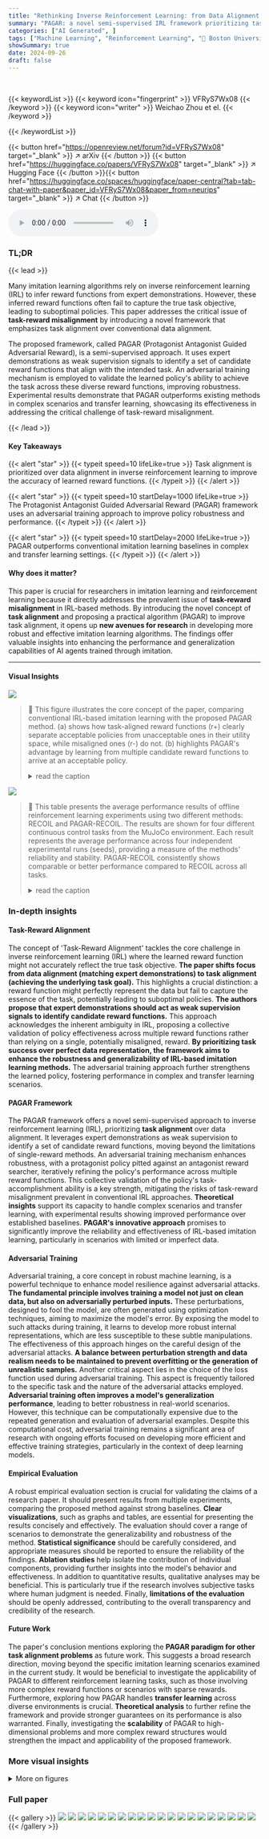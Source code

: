 ```yaml
---
title: "Rethinking Inverse Reinforcement Learning: from Data Alignment to Task Alignment"
summary: "PAGAR: a novel semi-supervised IRL framework prioritizing task alignment over data alignment, leveraging expert demonstrations as weak supervision to derive task-aligned reward functions for improved ..."
categories: ["AI Generated", ]
tags: ["Machine Learning", "Reinforcement Learning", "🏢 Boston University",]
showSummary: true
date: 2024-09-26
draft: false
---
```


<br>

{{< keywordList >}}
{{< keyword icon="fingerprint" >}} VFRyS7Wx08 {{< /keyword >}}
{{< keyword icon="writer" >}} Weichao Zhou et el. {{< /keyword >}}
 
{{< /keywordList >}}

{{< button href="https://openreview.net/forum?id=VFRyS7Wx08" target="_blank" >}}
↗ arXiv
{{< /button >}}
{{< button href="https://huggingface.co/papers/VFRyS7Wx08" target="_blank" >}}
↗ Hugging Face
{{< /button >}}{{< button href="https://huggingface.co/spaces/huggingface/paper-central?tab=tab-chat-with-paper&paper_id=VFRyS7Wx08&paper_from=neurips" target="_blank" >}}
↗ Chat
{{< /button >}}




<audio controls>
    <source src="https://ai-paper-reviewer.com/VFRyS7Wx08/podcast.wav" type="audio/wav">
    Your browser does not support the audio element.
</audio>


### TL;DR


{{< lead >}}

Many imitation learning algorithms rely on inverse reinforcement learning (IRL) to infer reward functions from expert demonstrations. However, these inferred reward functions often fail to capture the true task objective, leading to suboptimal policies. This paper addresses the critical issue of **task-reward misalignment** by introducing a novel framework that emphasizes task alignment over conventional data alignment.



The proposed framework, called PAGAR (Protagonist Antagonist Guided Adversarial Reward), is a semi-supervised approach.  It uses expert demonstrations as weak supervision signals to identify a set of candidate reward functions that align with the intended task.  An adversarial training mechanism is employed to validate the learned policy's ability to achieve the task across these diverse reward functions, improving robustness. Experimental results demonstrate that PAGAR outperforms existing methods in complex scenarios and transfer learning, showcasing its effectiveness in addressing the critical challenge of task-reward misalignment.

{{< /lead >}}


#### Key Takeaways

{{< alert "star" >}}
{{< typeit speed=10 lifeLike=true >}} Task alignment is prioritized over data alignment in inverse reinforcement learning to improve the accuracy of learned reward functions. {{< /typeit >}}
{{< /alert >}}

{{< alert "star" >}}
{{< typeit speed=10 startDelay=1000 lifeLike=true >}} The Protagonist Antagonist Guided Adversarial Reward (PAGAR) framework uses an adversarial training approach to improve policy robustness and performance. {{< /typeit >}}
{{< /alert >}}

{{< alert "star" >}}
{{< typeit speed=10 startDelay=2000 lifeLike=true >}} PAGAR outperforms conventional imitation learning baselines in complex and transfer learning settings. {{< /typeit >}}
{{< /alert >}}

#### Why does it matter?
This paper is crucial for researchers in imitation learning and reinforcement learning because it directly addresses the prevalent issue of **task-reward misalignment** in IRL-based methods.  By introducing the novel concept of **task alignment** and proposing a practical algorithm (PAGAR) to improve task alignment, it opens up **new avenues for research** in developing more robust and effective imitation learning algorithms. The findings offer valuable insights into enhancing the performance and generalization capabilities of AI agents trained through imitation.

------
#### Visual Insights



![](https://ai-paper-reviewer.com/VFRyS7Wx08/figures_2_1.jpg)

> 🔼 This figure illustrates the core concept of the paper, comparing conventional IRL-based imitation learning with the proposed PAGAR method. (a) shows how task-aligned reward functions (r+) clearly separate acceptable policies from unacceptable ones in their utility space, while misaligned ones (r-) do not. (b) highlights PAGAR's advantage by learning from multiple candidate reward functions to arrive at an acceptable policy.
> <details>
> <summary>read the caption</summary>
> Figure 1: (a) The two bars respectively represent the policy utility spaces of a task-aligned reward function r+ and a task-misaligned reward function r¯. The white color indicates the utilities of acceptable policies, and the blue color indicates the unacceptable ones. Within the utility space of r⁺, the utilities of all acceptable policies are higher (> U+) than those of the unacceptable ones, and the policies with utilities higher than Ur+ have higher orders than those of utilities lower than Ur+. Within the utility space of r¯, acceptable and unacceptable policies' utilities are mixed together, leading to a low U,- and an even lower Ū- . (b) IRL-based IL relies solely on IRL's optimal reward function r* which can be task-misaligned and lead to an unacceptable policy πρ* ∈ Π acc while PAGAR-based IL learns an acceptable policy π* ∈ Πacc from a set RE,8 of reward functions.
> </details>





![](https://ai-paper-reviewer.com/VFRyS7Wx08/tables_9_1.jpg)

> 🔼 This table presents the average performance results of offline reinforcement learning experiments using two different methods: RECOIL and PAGAR-RECOIL.  The results are shown for four different continuous control tasks from the MuJoCo environment.  Each result represents the average performance across four independent experimental runs (seeds), providing a measure of the methods' reliability and stability. PAGAR-RECOIL consistently shows comparable or better performance compared to RECOIL across all tasks.
> <details>
> <summary>read the caption</summary>
> Table 1: Offline RL results obtained by combining PAGAR with RECOIL averaged over 4 seeds.
> </details>





### In-depth insights


#### Task-Reward Alignment
The concept of 'Task-Reward Alignment' tackles the core challenge in inverse reinforcement learning (IRL) where the learned reward function might not accurately reflect the true task objective.  **The paper shifts focus from data alignment (matching expert demonstrations) to task alignment (achieving the underlying task goal).** This highlights a crucial distinction: a reward function might perfectly represent the data but fail to capture the essence of the task, potentially leading to suboptimal policies.  **The authors propose that expert demonstrations should act as weak supervision signals to identify candidate reward functions.**  This approach acknowledges the inherent ambiguity in IRL, proposing a collective validation of policy effectiveness across multiple reward functions rather than relying on a single, potentially misaligned, reward. **By prioritizing task success over perfect data representation, the framework aims to enhance the robustness and generalizability of IRL-based imitation learning methods.** The adversarial training approach further strengthens the learned policy, fostering performance in complex and transfer learning scenarios.

#### PAGAR Framework
The PAGAR framework offers a novel semi-supervised approach to inverse reinforcement learning (IRL), prioritizing **task alignment** over data alignment.  It leverages expert demonstrations as weak supervision to identify a set of candidate reward functions, moving beyond the limitations of single-reward methods. An adversarial training mechanism enhances robustness, with a protagonist policy pitted against an antagonist reward searcher, iteratively refining the policy's performance across multiple reward functions.  This collective validation of the policy's task-accomplishment ability is a key strength, mitigating the risks of task-reward misalignment prevalent in conventional IRL approaches.  **Theoretical insights** support its capacity to handle complex scenarios and transfer learning, with experimental results showing improved performance over established baselines.  **PAGAR's innovative approach** promises to significantly improve the reliability and effectiveness of IRL-based imitation learning, particularly in scenarios with limited or imperfect data.

#### Adversarial Training
Adversarial training, a core concept in robust machine learning, is a powerful technique to enhance model resilience against adversarial attacks.  **The fundamental principle involves training a model not just on clean data, but also on adversarially perturbed inputs.** These perturbations, designed to fool the model, are often generated using optimization techniques, aiming to maximize the model's error. By exposing the model to such attacks during training, it learns to develop more robust internal representations, which are less susceptible to these subtle manipulations. The effectiveness of this approach hinges on the careful design of the adversarial attacks.  **A balance between perturbation strength and data realism needs to be maintained to prevent overfitting or the generation of unrealistic samples.**  Another critical aspect lies in the choice of the loss function used during adversarial training.  This aspect is frequently tailored to the specific task and the nature of the adversarial attacks employed. **Adversarial training often improves a model's generalization performance**, leading to better robustness in real-world scenarios.  However, this technique can be computationally expensive due to the repeated generation and evaluation of adversarial examples. Despite this computational cost, adversarial training remains a significant area of research with ongoing efforts focused on developing more efficient and effective training strategies, particularly in the context of deep learning models.

#### Empirical Evaluation
A robust empirical evaluation section is crucial for validating the claims of a research paper.  It should present results from multiple experiments, comparing the proposed method against strong baselines. **Clear visualizations**, such as graphs and tables, are essential for presenting the results concisely and effectively.  The evaluation should cover a range of scenarios to demonstrate the generalizability and robustness of the method.  **Statistical significance** should be carefully considered, and appropriate measures should be reported to ensure the reliability of the findings.  **Ablation studies** help isolate the contribution of individual components, providing further insights into the model's behavior and effectiveness.  In addition to quantitative results, qualitative analyses may be beneficial. This is particularly true if the research involves subjective tasks where human judgment is needed.  Finally, **limitations of the evaluation** should be openly addressed, contributing to the overall transparency and credibility of the research.

#### Future Work
The paper's conclusion mentions exploring the **PAGAR paradigm for other task alignment problems** as future work. This suggests a broad research direction, moving beyond the specific imitation learning scenarios examined in the current study.  It would be beneficial to investigate the applicability of PAGAR to different reinforcement learning tasks, such as those involving more complex reward functions or scenarios with sparse rewards. Furthermore, exploring how PAGAR handles **transfer learning** across diverse environments is crucial.  **Theoretical analysis** to further refine the framework and provide stronger guarantees on its performance is also warranted.  Finally, investigating the **scalability** of PAGAR to high-dimensional problems and more complex reward structures would strengthen the impact and applicability of the proposed framework.


### More visual insights

<details>
<summary>More on figures
</summary>


![](https://ai-paper-reviewer.com/VFRyS7Wx08/figures_2_2.jpg)

> 🔼 This figure illustrates the difference between conventional IRL-based imitation learning and the proposed PAGAR-based approach.  Panel (a) shows the policy utility spaces for task-aligned (r+) and misaligned (r-) reward functions.  Task alignment means acceptable policies have higher utilities than unacceptable ones, and higher utility implies higher task performance.  Panel (b) highlights that conventional IRL can yield unacceptable policies (πρ*) due to misaligned reward functions (r*), while PAGAR learns an acceptable policy (π*) by leveraging a set (RE,δ) of candidate reward functions.
> <details>
> <summary>read the caption</summary>
> Figure 1: (a) The two bars respectively represent the policy utility spaces of a task-aligned reward function r+ and a task-misaligned reward function r¯. The white color indicates the utilities of acceptable policies, and the blue color indicates the unacceptable ones. Within the utility space of r⁺, the utilities of all acceptable policies are higher (> U+) than those of the unacceptable ones, and the policies with utilities higher than Ur+ have higher orders than those of utilities lower than Ur+. Within the utility space of r¯, acceptable and unacceptable policies' utilities are mixed together, leading to a low U,- and an even lower Ū- . (b) IRL-based IL relies solely on IRL's optimal reward function r* which can be task-misaligned and lead to an unacceptable policy πρ* ∈ Π acc while PAGAR-based IL learns an acceptable policy π* ∈ Πacc from a set RE,8 of reward functions.
> </details>



![](https://ai-paper-reviewer.com/VFRyS7Wx08/figures_8_1.jpg)

> 🔼 This figure compares the performance of the proposed PAGAR-based imitation learning algorithm (with GAIL and VAIL) against standard baselines (GAIL, VAIL, and IQ-Learn) on two partially observable navigation tasks (DoorKey-6x6 and SimpleCrossingS9N1) from the MiniGrid environment.  The results show the average return per episode over the number of time steps (frames) for both scenarios with 10 and 1 expert demonstrations.  The plots illustrate the superior performance of PAGAR-based methods, particularly in scenarios with limited data.
> <details>
> <summary>read the caption</summary>
> Figure 2: Comparing Algorithm 1 with baselines in partial observable navigation tasks. The suffix after each 'PAGAR-' indicates which IRL technique is used in Algorithm 1. The y axis indicates the average return per episode. The x axis indicates the number of time steps.
> </details>



![](https://ai-paper-reviewer.com/VFRyS7Wx08/figures_8_2.jpg)

> 🔼 The figure compares the performance of PAGAR-GAIL and GAIL using different reward function hypothesis sets (Sigmoid and Categorical).  It shows that PAGAR-GAIL outperforms GAIL in both cases using fewer samples, highlighting its robustness and efficiency.
> <details>
> <summary>read the caption</summary>
> Figure 3: PAGAR-GAIL in different reward spaces
> </details>



![](https://ai-paper-reviewer.com/VFRyS7Wx08/figures_9_1.jpg)

> 🔼 This figure compares the performance of the proposed PAGAR-based imitation learning algorithm (with two variants, PAGAR-GAIL and PAGAR-VAIL) against several baselines (GAIL, VAIL, and IQ-Learn) on two partially observable navigation tasks (DoorKey-6x6 and SimpleCrossingS9N1) and a transfer learning setting.  The results are shown for different numbers of expert demonstrations (1 and 10). The plots show the average return per episode over the number of timesteps (frames).  The results highlight PAGAR's improved sample efficiency and ability to generalize to unseen environments.
> <details>
> <summary>read the caption</summary>
> Figure 2: Comparing Algorithm 1 with baselines in partial observable navigation tasks. The suffix after each 'PAGAR-' indicates which IRL technique is used in Algorithm 1. The y axis indicates the average return per episode. The x axis indicates the number of time steps.
> </details>



![](https://ai-paper-reviewer.com/VFRyS7Wx08/figures_23_1.jpg)

> 🔼 This figure illustrates the core idea of the paper: task alignment vs. data alignment in inverse reinforcement learning.  (a) shows how a task-aligned reward function (r+) clearly separates acceptable and unacceptable policies based on their utility, while a task-misaligned reward function (r-) does not. (b) contrasts conventional IRL-based imitation learning (which focuses on data alignment and might produce an unacceptable policy) with the proposed PAGAR framework (which prioritizes task alignment and aims to produce an acceptable policy using multiple reward functions).
> <details>
> <summary>read the caption</summary>
> Figure 1: (a) The two bars respectively represent the policy utility spaces of a task-aligned reward function r+ and a task-misaligned reward function r¯. The white color indicates the utilities of acceptable policies, and the blue color indicates the unacceptable ones. Within the utility space of r⁺, the utilities of all acceptable policies are higher (> U+) than those of the unacceptable ones, and the policies with utilities higher than Ur+ have higher orders than those of utilities lower than Ur+. Within the utility space of r¯, acceptable and unacceptable policies' utilities are mixed together, leading to a low U,- and an even lower Ū- . (b) IRL-based IL relies solely on IRL's optimal reward function r* which can be task-misaligned and lead to an unacceptable policy πρ* ∈ Π\Hacc while PAGAR-based IL learns an acceptable policy π* ∈ Πacc from a set RE,8 of reward functions.
> </details>



![](https://ai-paper-reviewer.com/VFRyS7Wx08/figures_33_1.jpg)

> 🔼 This figure compares the performance of the proposed PAGAR-based imitation learning algorithm (with two variants, PAGAR-GAIL and PAGAR-VAIL) against several baselines (GAIL, VAIL, and IQ-Learn) on two partial observable navigation tasks (DoorKey-6x6 and SimpleCrossingS9N1).  The results are shown separately for experiments with 1 and 10 expert demonstrations.  The plots show the average return per episode over the number of training timesteps. This helps illustrate the effectiveness of PAGAR, especially in scenarios with limited expert data.
> <details>
> <summary>read the caption</summary>
> Figure 2: Comparing Algorithm 1 with baselines in partial observable navigation tasks. The suffix after each 'PAGAR-' indicates which IRL technique is used in Algorithm 1. The y axis indicates the average return per episode. The x axis indicates the number of time steps.
> </details>



![](https://ai-paper-reviewer.com/VFRyS7Wx08/figures_34_1.jpg)

> 🔼 This figure compares the performance of the proposed PAGAR-based imitation learning algorithm (with two variants, PAGAR-GAIL and PAGAR-VAIL) against several baselines (GAIL, VAIL, and IQ-Learn) on two partially observable navigation tasks (DoorKey-6x6 and SimpleCrossingS9N1).  It showcases the algorithm's performance with both 10 and 1 expert demonstrations, highlighting its ability to learn effectively even with limited data.  The x-axis represents the number of timesteps (training frames), and the y-axis shows the average return (reward) achieved per episode. The results illustrate that PAGAR outperforms the baselines, particularly when fewer demonstrations are available.
> <details>
> <summary>read the caption</summary>
> Figure 2: Comparing Algorithm 1 with baselines in partial observable navigation tasks. The suffix after each 'PAGAR-' indicates which IRL technique is used in Algorithm 1. The y axis indicates the average return per episode. The x axis indicates the number of time steps.
> </details>



![](https://ai-paper-reviewer.com/VFRyS7Wx08/figures_34_2.jpg)

> 🔼 This figure compares the performance of PAGAR-GAIL and GAIL using different reward function hypothesis sets (Sigmoid vs. Categorical).  It shows that PAGAR-GAIL outperforms GAIL in both cases, even with fewer samples. The x-axis represents the number of frames (data points), and the y-axis shows the average return per episode.
> <details>
> <summary>read the caption</summary>
> Figure 3: PAGAR-GAIL in different reward spaces
> </details>



![](https://ai-paper-reviewer.com/VFRyS7Wx08/figures_34_3.jpg)

> 🔼 This figure compares the performance of the proposed PAGAR algorithm (with two variants using GAIL and VAIL) against standard baselines (GAIL, VAIL, and IQ-Learn) on two partially observable navigation tasks (DoorKey-6x6 and SimpleCrossingS9N1) with varying numbers of expert demonstrations.  The plots show the average return per episode over the number of time steps or frames, illustrating the learning curves for each algorithm. The results demonstrate PAGAR's improved sample efficiency and performance, especially when limited demonstrations are available.  Transfer learning performance on related tasks is also depicted.
> <details>
> <summary>read the caption</summary>
> Figure 2: Comparing Algorithm 1 with baselines in partial observable navigation tasks. The suffix after each 'PAGAR-' indicates which IRL technique is used in Algorithm 1. The y axis indicates the average return per episode. The x axis indicates the number of time steps.
> </details>



</details>






### Full paper

{{< gallery >}}
<img src="https://ai-paper-reviewer.com/VFRyS7Wx08/1.png" class="grid-w50 md:grid-w33 xl:grid-w25" />
<img src="https://ai-paper-reviewer.com/VFRyS7Wx08/2.png" class="grid-w50 md:grid-w33 xl:grid-w25" />
<img src="https://ai-paper-reviewer.com/VFRyS7Wx08/3.png" class="grid-w50 md:grid-w33 xl:grid-w25" />
<img src="https://ai-paper-reviewer.com/VFRyS7Wx08/4.png" class="grid-w50 md:grid-w33 xl:grid-w25" />
<img src="https://ai-paper-reviewer.com/VFRyS7Wx08/5.png" class="grid-w50 md:grid-w33 xl:grid-w25" />
<img src="https://ai-paper-reviewer.com/VFRyS7Wx08/6.png" class="grid-w50 md:grid-w33 xl:grid-w25" />
<img src="https://ai-paper-reviewer.com/VFRyS7Wx08/7.png" class="grid-w50 md:grid-w33 xl:grid-w25" />
<img src="https://ai-paper-reviewer.com/VFRyS7Wx08/8.png" class="grid-w50 md:grid-w33 xl:grid-w25" />
<img src="https://ai-paper-reviewer.com/VFRyS7Wx08/9.png" class="grid-w50 md:grid-w33 xl:grid-w25" />
<img src="https://ai-paper-reviewer.com/VFRyS7Wx08/10.png" class="grid-w50 md:grid-w33 xl:grid-w25" />
<img src="https://ai-paper-reviewer.com/VFRyS7Wx08/11.png" class="grid-w50 md:grid-w33 xl:grid-w25" />
<img src="https://ai-paper-reviewer.com/VFRyS7Wx08/12.png" class="grid-w50 md:grid-w33 xl:grid-w25" />
<img src="https://ai-paper-reviewer.com/VFRyS7Wx08/13.png" class="grid-w50 md:grid-w33 xl:grid-w25" />
<img src="https://ai-paper-reviewer.com/VFRyS7Wx08/14.png" class="grid-w50 md:grid-w33 xl:grid-w25" />
<img src="https://ai-paper-reviewer.com/VFRyS7Wx08/15.png" class="grid-w50 md:grid-w33 xl:grid-w25" />
<img src="https://ai-paper-reviewer.com/VFRyS7Wx08/16.png" class="grid-w50 md:grid-w33 xl:grid-w25" />
<img src="https://ai-paper-reviewer.com/VFRyS7Wx08/17.png" class="grid-w50 md:grid-w33 xl:grid-w25" />
<img src="https://ai-paper-reviewer.com/VFRyS7Wx08/18.png" class="grid-w50 md:grid-w33 xl:grid-w25" />
<img src="https://ai-paper-reviewer.com/VFRyS7Wx08/19.png" class="grid-w50 md:grid-w33 xl:grid-w25" />
<img src="https://ai-paper-reviewer.com/VFRyS7Wx08/20.png" class="grid-w50 md:grid-w33 xl:grid-w25" />
{{< /gallery >}}